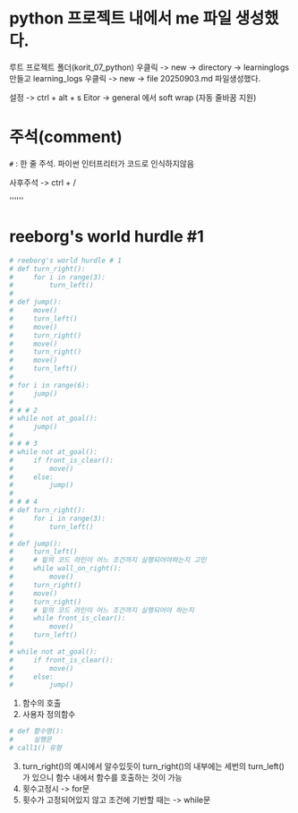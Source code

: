 # python 프로젝트 내에서 me 파일 생성했다.

루트 프로젝트 폴더(korit_07_python) 우클릭 -> new -> directory -> learninglogs 만들고 learning_logs 우클릭 -> new -> file
20250903.md 파일생성했다.

설정 -> ctrl + alt + s
Eitor -> general 에서 soft wrap (자동 줄바꿈 지원)

# 주석(comment) 
`#` : 한 줄 주석. 파이썬 인터프리터가 코드로 인식하지않음

사후주석 -> ctrl + /

''''''

# reeborg's world  hurdle #1
```python
# reeborg's world hurdle # 1
# def turn_right():
#     for i in range(3):
#         turn_left()
# 
# def jump():
#     move()
#     turn_left()
#     move()
#     turn_right()
#     move()
#     turn_right()
#     move()
#     turn_left()
#     
# for i in range(6):
#     jump()
# 
# # # 2
# while not at_goal():
#     jump()
# 
# # # 3
# while not at_goal():
#     if front_is_clear():
#         move()
#     else:
#         jump()
# 
# # # 4
# def turn_right():
#     for i in range(3):
#         turn_left()
#         
# def jump():
#     turn_left()
#     # 밑의 코드 라인이 어느 조건까지 실행되어야하는지 고민
#     while wall_on_right():
#         move()
#     turn_right()
#     move()
#     turn_right()
#     # 밑의 코드 라인이 어느 조건까지 실행되어야 하는지
#     while front_is_clear():
#         move()
#     turn_left()
#         
# while not at_goal():
#     if front_is_clear():
#         move()
#     else:
#         jump()
```

1. 함수의 호출
2. 사용자 정의함수
```python
# def 함수명():
#     실행문
# call1() 유형
```
3. turn_right()의 예시에서 알수있듯이 turn_right()의 내부에는 세번의 turn_left()가 있으니 함수 내에서 함수를 호출하는 것이 가능
4. 횟수고정시 -> for문
5. 횟수가 고정되어있지 않고 조건에 기반할 때는 -> while문

